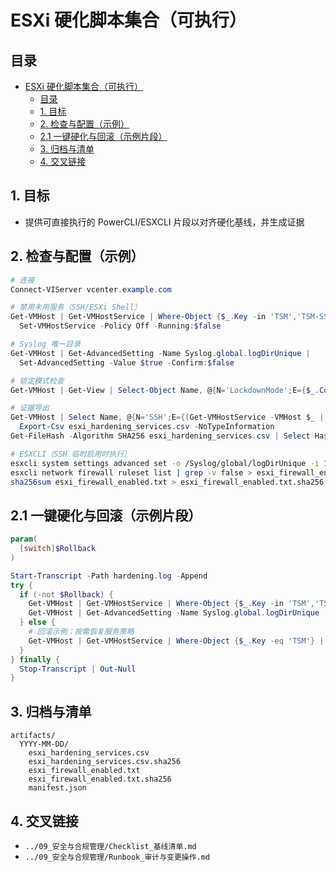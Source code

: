 # ESXi 硬化脚本集合（可执行）

## 目录

- [ESXi 硬化脚本集合（可执行）](#esxi-硬化脚本集合可执行)
  - [目录](#目录)
  - [1. 目标](#1-目标)
  - [2. 检查与配置（示例）](#2-检查与配置示例)
  - [2.1 一键硬化与回滚（示例片段）](#21-一键硬化与回滚示例片段)
  - [3. 归档与清单](#3-归档与清单)
  - [4. 交叉链接](#4-交叉链接)

## 1. 目标

- 提供可直接执行的 PowerCLI/ESXCLI 片段以对齐硬化基线，并生成证据

## 2. 检查与配置（示例）

```powershell
# 连接
Connect-VIServer vcenter.example.com

# 禁用未用服务（SSH/ESXi Shell）
Get-VMHost | Get-VMHostService | Where-Object {$_.Key -in 'TSM','TSM-SSH'} |
  Set-VMHostService -Policy Off -Running:$false

# Syslog 唯一目录
Get-VMHost | Get-AdvancedSetting -Name Syslog.global.logDirUnique |
  Set-AdvancedSetting -Value $true -Confirm:$false

# 锁定模式检查
Get-VMHost | Get-View | Select-Object Name, @{N='LockdownMode';E={$_.Config.LockdownMode}}

# 证据导出
Get-VMHost | Select Name, @{N='SSH';E={(Get-VMHostService -VMHost $_ | Where-Object {$_.Key -eq 'TSM-SSH'}).Running}} |
  Export-Csv esxi_hardening_services.csv -NoTypeInformation
Get-FileHash -Algorithm SHA256 esxi_hardening_services.csv | Select Hash | Set-Content esxi_hardening_services.csv.sha256
```

```bash
# ESXCLI（SSH 临时启用时执行）
esxcli system settings advanced set -o /Syslog/global/logDirUnique -i 1
esxcli network firewall ruleset list | grep -v false > esxi_firewall_enabled.txt
sha256sum esxi_firewall_enabled.txt > esxi_firewall_enabled.txt.sha256
```

## 2.1 一键硬化与回滚（示例片段）

```powershell
param(
  [switch]$Rollback
)

Start-Transcript -Path hardening.log -Append
try {
  if (-not $Rollback) {
    Get-VMHost | Get-VMHostService | Where-Object {$_.Key -in 'TSM','TSM-SSH'} | Set-VMHostService -Policy Off -Running:$false
    Get-VMHost | Get-AdvancedSetting -Name Syslog.global.logDirUnique | Set-AdvancedSetting -Value $true -Confirm:$false
  } else {
    # 回滚示例：按需恢复服务策略
    Get-VMHost | Get-VMHostService | Where-Object {$_.Key -eq 'TSM'} | Set-VMHostService -Policy On -Running:$false
  }
} finally {
  Stop-Transcript | Out-Null
}
```

## 3. 归档与清单

```text
artifacts/
  YYYY-MM-DD/
    esxi_hardening_services.csv
    esxi_hardening_services.csv.sha256
    esxi_firewall_enabled.txt
    esxi_firewall_enabled.txt.sha256
    manifest.json
```

## 4. 交叉链接

- `../09_安全与合规管理/Checklist_基线清单.md`
- `../09_安全与合规管理/Runbook_审计与变更操作.md`
